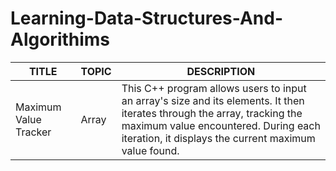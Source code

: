 # Learning-Data-Structures-And-Algorithims

| TITLE | TOPIC          | DESCRIPTION                      |
| --- | ------------- | --------------------------- |
| Maximum Value Tracker  | Array | This C++ program allows users to input an array's size and its elements. It then iterates through the array, tracking the maximum value encountered. During each iteration, it displays the current maximum value found. |
